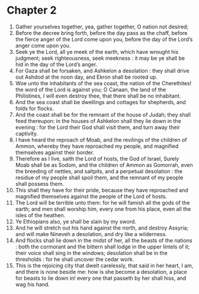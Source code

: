 # Chapter 2

1. Gather yourselves together, yea, gather together, O nation not desired;
2. Before the decree bring forth, before the day pass as the chaff, before the fierce anger of the Lord come upon you, before the day of the Lord’s anger come upon you.
3. Seek ye the Lord, all ye meek of the earth, which have wrought his judgment; seek righteousness, seek meekness : it may be ye shall be hid in the day of the Lord’s anger.
4. For Gaza shall be forsaken, and Ashkelon a desolation : they shall drive out Ashdod at the noon day, and Ekron shall be rooted up.
5. Woe unto the inhabitants of the sea coast, the nation of the Cherethites! the word of the Lord is against you; O Canaan, the land of the Philistines, I will even destroy thee, that there shall be no inhabitant.
6. And the sea coast shall be dwellings and cottages for shepherds, and folds for flocks.
7. And the coast shall be for the remnant of the house of Judah; they shall feed thereupon: in the houses of Ashkelon shall they lie down in the evening : for the Lord their God shall visit them, and turn away their captivity.
8. I have heard the reproach of Moab, and the revilings of the children of Ammon, whereby they have reproached my people, and magnified themselves against their border.
9. Therefore as I live, saith the Lord of hosts, the God of Israel, Surely Moab shall be as Sodom, and the children of Ammon as Gomorrah, even the breeding of nettles, and saltpits, and a perpetual desolation : the residue of my people shall spoil them, and the remnant of my people shall possess them.
10. This shall they have for their pride, because they have reproached and magnified themselves against the people of the Lord of hosts.
11. The Lord will be terrible unto them: for he will famish all the gods of the earth; and men shall worship him, every one from his place, even all the isles of the heathen.
12. Ye Ethiopians also, ye shall be slain by my sword.
13. And he will stretch out his hand against the north, and destroy Assyria; and will make Nineveh a desolation, and dry like a wilderness.
14. And flocks shall lie down in the midst of her, all the beasts of the nations : both the cormorant and the bittern shall lodge in the upper lintels of it; their voice shall sing in the windows; desolation shall be in the thresholds : for he shall uncover the cedar work.
15. This is the rejoicing city that dwelt carelessly, that said in her heart, I am, and there is none beside me: how is she become a desolation, a place for beasts to lie down in! every one that passeth by her shall hiss, and wag his hand.

